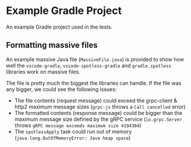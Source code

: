 # Example Gradle Project

An example Gradle project used in the tests.

## Formatting massive files

An example massive Java file (`MassiveFile.java`) is provided to show how well the `vscode-gradle`, `vscode-spotless-gradle` and `gradle.spotless` libraries work on massive files.

The file is pretty much the biggest the libraries can handle. If the file was any bigger, we could see the following issues:

- The file contents (request message) could exceed the grpc-client & http2 maximum message sizes (`grpc-js` throws a `Call cancelled` error)
- The formatted contents (response message) could be bigger than the maximum message size defined by the gRPC service (`io.grpc.Server` throws `gRPC message exceeds maximum size 4194304`)
- The `spotlessApply` task could run out of memory (`java.lang.OutOfMemoryError: Java heap space`)
